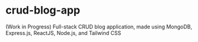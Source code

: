 # crud-blog-app
(Work in Progress) Full-stack CRUD blog application, made using MongoDB, Express.js, ReactJS, Node.js, and Tailwind CSS
